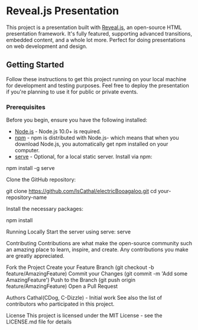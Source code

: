 # Reveal.js Presentation

This project is a presentation built with [Reveal.js](https://revealjs.com/), an open-source HTML presentation framework. It's fully featured, supporting advanced transitions, embedded content, and a whole lot more. Perfect for doing presentations on web development and design.

## Getting Started

Follow these instructions to get this project running on your local machine for development and testing purposes. Feel free to deploy the presentation if you're planning to use it for public or private events.

### Prerequisites

Before you begin, ensure you have the following installed:
- [Node.js](https://nodejs.org/en/download/) - Node.js 10.0+ is required.
- [npm](https://npmjs.com/get-npm) - npm is distributed with Node.js- which means that when you download Node.js, you automatically get npm installed on your computer.
- [serve](https://www.npmjs.com/package/serve) - Optional, for a local static server. Install via npm:


npm install -g serve

Clone the GitHub repository:

git clone https://github.com/IsCathal/electricBooagaloo.git
cd your-repository-name

Install the necessary packages:

npm install

Running Locally
Start the server using serve:
serve

Contributing
Contributions are what make the open-source community such an amazing place to learn, inspire, and create. Any contributions you make are greatly appreciated.

Fork the Project
Create your Feature Branch (git checkout -b feature/AmazingFeature)
Commit your Changes (git commit -m 'Add some AmazingFeature')
Push to the Branch (git push origin feature/AmazingFeature)
Open a Pull Request

Authors
Cathal(CDog, C-Dizzle) - Initial work 
See also the list of contributors who participated in this project.

License
This project is licensed under the MIT License - see the LICENSE.md file for details

